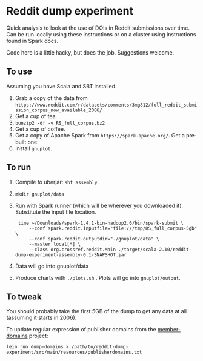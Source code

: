 # Reddit dump experiment

Quick analysis to look at the use of DOIs in Reddit submissions over time. Can be run locally using these instructions or on a cluster using instructions found in Spark docs.

Code here is a little hacky, but does the job. Suggestions welcome.

## To use

Assuming you have Scala and SBT installed.

1. Grab a copy of the data from `https://www.reddit.com/r/datasets/comments/3mg812/full_reddit_submission_corpus_now_available_2006/`
2. Get a cup of tea.
3. `bunzip2 -df -v RS_full_corpus.bz2`
4. Get a cup of coffee.
5. Get a copy of Apache Spark from `https://spark.apache.org/`. Get a pre-built one.
6. Install `gnuplot`.

## To run

1. Compile to uberjar: `sbt assembly`.
2. `mkdir gnuplot/data`
3. Run with Spark runner (which will be wherever you downloaded it). Substitute the input file location.

		time ~/Downloads/spark-1.4.1-bin-hadoop2.6/bin/spark-submit \
		    --conf spark.reddit.inputfile="file:///tmp/RS_full_corpus-5gb" \
		    --conf spark.reddit.outputdir="./gnuplot/data" \
		    --master local[*] \
		    --class org.crossref.reddit.Main ./target/scala-2.10/reddit-dump-experiment-assembly-0.1-SNAPSHOT.jar

3. Data will go into gnuplot/data
4. Produce charts with `./plots.sh` . Plots will go into `gnuplot/output`.

## To tweak

You should probably take the first 5GB of the dump to get any data at all (assuming it starts in 2006). 

To update regular expression of publisher domains from the [member-domains](https://github.com/CrossRef/member-domains) project:

    lein run dump-domains > /path/to/reddit-dump-experiment/src/main/resources/publisherdomains.txt

